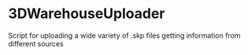 # 3DWarehouseUploader
Script for uploading a wide variety of .skp files getting information from different sources
